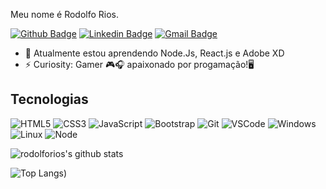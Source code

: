Meu nome é Rodolfo Rios.

[![Github Badge](https://img.shields.io/badge/-Github-000?style=flat-square&logo=Github&logoColor=white&link=https://github.com/rodolforios)](https://github.com/rodolforios)
[![Linkedin Badge](https://img.shields.io/badge/-LinkedIn-blue?style=flat-square&logo=Linkedin&logoColor=white&link=https://www.linkedin.com/in/rodolfo-rios/)](https://www.linkedin.com/in/rodolfo-rios/)
[![Gmail Badge](https://img.shields.io/badge/-Gmail-c14438?style=flat-square&logo=Gmail&logoColor=white&link=mailto:rodolforios18@gmail.com)](mailto:rodolforios18@gmail.com)




- 🌱 Atualmente estou aprendendo Node.Js, React.js e Adobe XD
- ⚡ Curiosity: Gamer 🎮🎧  apaixonado por progamação!🖥

## Tecnologias
![HTML5](https://img.shields.io/badge/-HTML5-E34F26?style=flat-square&logo=html5&logoColor=white)
![CSS3](https://img.shields.io/badge/-CSS3-549FDE?style=flat-square&logo=css3&logoColor=white)
![JavaScript](https://img.shields.io/badge/-JavaScript-F7B93E?style=flat-square&logo=javascript&logoColor=fff)
![Bootstrap](https://img.shields.io/badge/-Bootstrap-7712F7?style=flat-square&logo=Bootstrap&logoColor=white)
![Git](https://img.shields.io/badge/-Git-F05032?style=flat-square&logo=git&logoColor=white)
![VSCode](https://img.shields.io/badge/-VSCode-0085D1?style=flat-square&logo=visual-studio-code&logoColor=white)
![Windows](https://img.shields.io/badge/-Windows-00ADEF?style=flat-square&logo=windows&logoColor=white)
![Linux](https://img.shields.io/badge/-Linux-16C60C?style=flat-square&logo=linux&logoColor=white)
![Node](https://img.shields.io/badge/NodeJs-node-%2390C53F)

![rodolforios's github stats](https://github-readme-stats.vercel.app/api?username=rodolforios&&show_icons=true&theme=radical)

![Top Langs](https://github-readme-stats.vercel.app/api/top-langs/?username=rodolforios&layout=compact&theme=radical))

